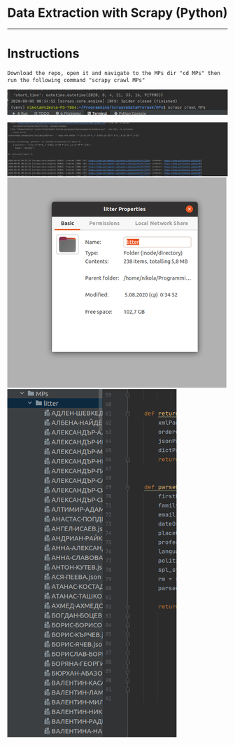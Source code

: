 Data Extraction with Scrapy (Python)
===================

- - - - 
# Instructions #

    Download the repo, open it and navigate to the MPs dir "cd MPs" then run the following command "scrapy crawl MPs"
    
![](screenshots/116801509_599497554045342_516548015319794345_n.png)

![](screenshots/116797660_2379573909011434_3552252928295005098_n.png)
![](screenshots/116809862_216359993075585_7409211532182866721_n.png)
![](screenshots/116832505_295513454852264_8805896274612250910_n.png)
